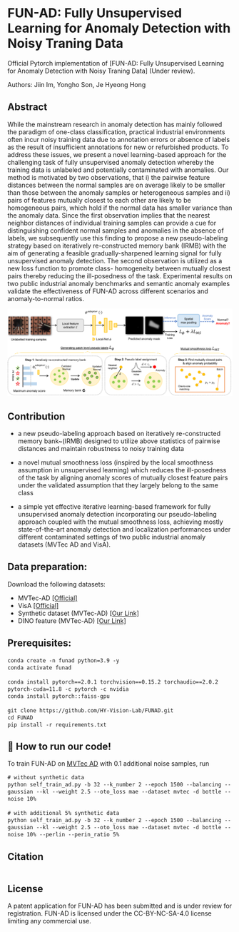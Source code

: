 # FUN-AD: Fully Unsupervised Learning for Anomaly Detection with Noisy Traning Data

Official Pytorch implementation of [FUN-AD: Fully Unsupervised Learning for Anomaly Detection with Noisy Traning Data] (Under review).

Authors: Jiin Im, Yongho Son, Je Hyeong Hong

## Abstract
While the mainstream research in anomaly detection
has mainly followed the paradigm of one-class classification,
practical industrial environments often incur noisy training data
due to annotation errors or absence of labels as the result
of insufficient annotations for new or refurbished products.
To address these issues, we present a novel learning-based
approach for the challenging task of fully unsupervised anomaly
detection whereby the training data is unlabeled and potentially
contaminated with anomalies. Our method is motivated by two
observations, that i) the pairwise feature distances between the
normal samples are on average likely to be smaller than those
between the anomaly samples or heterogeneous samples and ii)
pairs of features mutually closest to each other are likely to be
homogeneous pairs, which hold if the normal data has smaller
variance than the anomaly data. Since the first observation
implies that the nearest neighbor distances of individual training
samples can provide a cue for distinguishing confident normal
samples and anomalies in the absence of labels, we subsequently
use this finding to propose a new pseudo-labeling strategy
based on iteratively re-constructed memory bank (IRMB) with
the aim of generating a feasible gradually-sharpened learning
signal for fully unsupervised anomaly detection. The second
observation is utilized as a new loss function to promote class-
homogeneity between mutually closest pairs thereby reducing
the ill-posedness of the task. Experimental results on two public
industrial anomaly benchmarks and semantic anomaly examples
validate the effectiveness of FUN-AD across different scenarios
and anomaly-to-normal ratios.

![image](assets/funad_overall_framework.png)

## Contribution
- a new pseudo-labeling approach based on iteratively re-constructed memory bank~(IRMB) designed to utilize above statistics of pairwise distances and maintain robustness to noisy training data

- a novel mutual smoothness loss (inspired by the local smoothness assumption in unsupervised learning) which reduces the ill-posedness of the task by aligning anomaly scores of mutually closest feature pairs under the validated assumption that they largely belong to the same class

- a simple yet effective iterative learning-based framework for fully unsupervised anomaly detection incorporating our pseudo-labeling approach coupled with the mutual smoothness loss, achieving mostly state-of-the-art anomaly detection and localization performances under different contaminated settings of two public industrial anomaly datasets (MVTec AD and VisA).

## Data preparation:
Download the following datasets:
- MVTec-AD [[Official]](https://www.mvtec.com/company/research/datasets/mvtec-ad/)
- VisA [[Official]](https://github.com/amazon-science/spot-diff)
- Synthetic dataset (MVTec-AD) [[Our Link]](https://drive.google.com/file/d/1isdwowvxEOkGkQkz4ewVJZXZwPz6jNvA/view?usp=sharing)
- DINO feature (MVTec-AD) [[Our Link]](https://drive.google.com/file/d/12WaHebolz6Z2AqXXOIjVxVx94eij3MLF/view?usp=sharing)

## Prerequisites:
````
conda create -n funad python=3.9 -y
conda activate funad

conda install pytorch==2.0.1 torchvision==0.15.2 torchaudio==2.0.2 pytorch-cuda=11.8 -c pytorch -c nvidia
conda install pytorch::faiss-gpu

git clone https://github.com/HY-Vision-Lab/FUNAD.git
cd FUNAD
pip install -r requirements.txt
````


## 🏃 How to run our code!
To train FUN-AD on [MVTec AD](https://www.mvtec.com/company/research/datasets/mvtec-ad) with 0.1 additional noise samples, run

````
# without synthetic data
python self_train_ad.py -b 32 --k_number 2 --epoch 1500 --balancing --gaussian --kl --weight 2.5 --oto_loss mae --dataset mvtec -d bottle --noise 10%

# with additional 5% synthetic data
python self_train_ad.py -b 32 --k_number 2 --epoch 1500 --balancing --gaussian --kl --weight 2.5 --oto_loss mae --dataset mvtec -d bottle --noise 10% --perlin --perin_ratio 5%
````



## Citation
````

````
## License
A patent application for FUN-AD has been submitted and is under review for registration. FUN-AD is licensed under the CC-BY-NC-SA-4.0 license limiting any commercial use.
